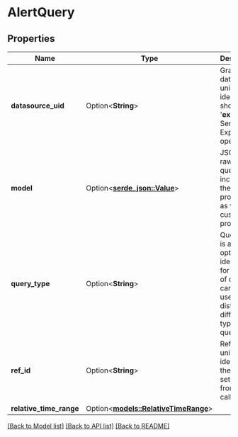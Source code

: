 # AlertQuery

## Properties

Name | Type | Description | Notes
------------ | ------------- | ------------- | -------------
**datasource_uid** | Option<**String**> | Grafana data source unique identifier; it should be '__expr__' for a Server Side Expression operation. | [optional]
**model** | Option<[**serde_json::Value**](.md)> | JSON is the raw JSON query and includes the above properties as well as custom properties. | [optional]
**query_type** | Option<**String**> | QueryType is an optional identifier for the type of query. It can be used to distinguish different types of queries. | [optional]
**ref_id** | Option<**String**> | RefID is the unique identifier of the query, set by the frontend call. | [optional]
**relative_time_range** | Option<[**models::RelativeTimeRange**](RelativeTimeRange.md)> |  | [optional]

[[Back to Model list]](../README.md#documentation-for-models) [[Back to API list]](../README.md#documentation-for-api-endpoints) [[Back to README]](../README.md)


